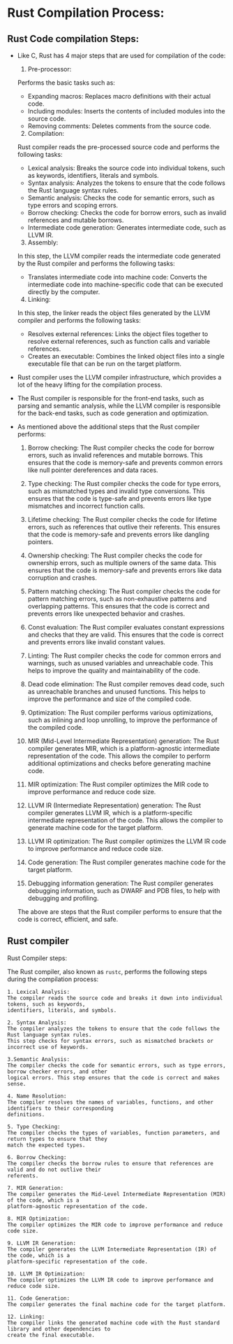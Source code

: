 # Rust Compilation Process:

## Rust Code compilation Steps:

- Like C, Rust has 4 major steps that are used for compilation of the code:

    1. Pre-processor: 

    Performs the basic tasks such as: 
    * Expanding macros: Replaces macro definitions with their actual code.
    * Including modules: Inserts the contents of included modules into the source code.
    * Removing comments: Deletes comments from the source code.

    2. Compilation:

    Rust compiler reads the pre-processed source code and performs the following tasks:
    * Lexical analysis: Breaks the source code into individual tokens, such as keywords, identifiers,
      literals and symbols.
    * Syntax analysis: Analyzes the tokens to ensure that the code follows the Rust language syntax rules.
    * Semantic analysis: Checks the code for semantic errors, such as type errors and scoping errors.
    * Borrow checking: Checks the code for borrow errors, such as invalid references and mutable borrows.
    * Intermediate code generation: Generates intermediate code, such as LLVM IR.

    3. Assembly: 

    In this step, the LLVM compiler reads the intermediate code generated by the Rust compiler and performs
    the following tasks:
    * Translates intermediate code into machine code: Converts the intermediate code into machine-specific
      code that can be executed directly by the computer.

    4. Linking: 

    In this step, the linker reads the object files generated by the LLVM compiler and performs the 
    following tasks:
    * Resolves external references: Links the object files together to resolve external references, such as
      function calls and variable references.
    * Creates an executable: Combines the linked object files into a single executable file that can be run
      on the target platform.

- Rust compiler uses the LLVM compiler infrastructure, which provides a lot of the heavy lifting for the
  compilation process. 

- The Rust compiler is responsible for the front-end tasks, such as parsing and semantic analysis, while the
  LLVM compiler is responsible for the back-end tasks, such as code generation and optimization.

- As mentioned above the additional steps that the Rust compiler performs:

    1. Borrow checking: 
    The Rust compiler checks the code for borrow errors, such as invalid references and mutable borrows. 
    This ensures that the code is memory-safe and prevents common errors like null pointer dereferences and
    data races.

    2. Type checking: 
    The Rust compiler checks the code for type errors, such as mismatched types and invalid type
    conversions. This ensures that the code is type-safe and prevents errors like type mismatches and
    incorrect function calls.

    3. Lifetime checking: 
    The Rust compiler checks the code for lifetime errors, such as references that outlive their referents.
    This ensures that the code is memory-safe and prevents errors like dangling pointers.

    4. Ownership checking: 
    The Rust compiler checks the code for ownership errors, such as multiple owners of the same data. This
    ensures that the code is memory-safe and prevents errors like data corruption and crashes.

    5. Pattern matching checking: 
    The Rust compiler checks the code for pattern matching errors, such as non-exhaustive patterns and
    overlapping patterns. This ensures that the code is correct and prevents errors like unexpected behavior
    and crashes.

    6. Const evaluation: 
    The Rust compiler evaluates constant expressions and checks that they are valid. This ensures that the
    code is correct and prevents errors like invalid constant values.

    7. Linting:
    The Rust compiler checks the code for common errors and warnings, such as unused variables and
    unreachable code. This helps to improve the quality and maintainability of the code.

    8. Dead code elimination: 
    The Rust compiler removes dead code, such as unreachable branches and unused functions. This helps to
    improve the performance and size of the compiled code.

    9. Optimization: 
    The Rust compiler performs various optimizations, such as inlining and loop unrolling, to improve the
    performance of the compiled code.

    10. MIR (Mid-Level Intermediate Representation) generation: 
    The Rust compiler generates MIR, which is a platform-agnostic intermediate representation of the code. 
    This allows the compiler to perform additional optimizations and checks before generating machine code.

    11. MIR optimization: 
    The Rust compiler optimizes the MIR code to improve performance and reduce code size.

    12. LLVM IR (Intermediate Representation) generation: 
    The Rust compiler generates LLVM IR, which is a platform-specific intermediate representation of the
    code. This allows the compiler to generate machine code for the target platform.

    13. LLVM IR optimization: 
    The Rust compiler optimizes the LLVM IR code to improve performance and reduce code size.

    14. Code generation: The Rust compiler generates machine code for the target platform.

    15. Debugging information generation: 
    The Rust compiler generates debugging information, such as DWARF and PDB files, to help with debugging 
    and profiling.

    The above are steps that the Rust compiler performs to ensure that the code is correct, efficient, and
    safe.

## Rust compiler 

Rust Compiler steps:

The Rust compiler, also known as `rustc`, performs the following steps during the compilation process:

    1. Lexical Analysis: 
    The compiler reads the source code and breaks it down into individual tokens, such as keywords,
    identifiers, literals, and symbols.

    2. Syntax Analysis: 
    The compiler analyzes the tokens to ensure that the code follows the Rust language syntax rules. 
    This step checks for syntax errors, such as mismatched brackets or incorrect use of keywords.

    3.Semantic Analysis: 
    The compiler checks the code for semantic errors, such as type errors, borrow checker errors, and other
    logical errors. This step ensures that the code is correct and makes sense.

    4. Name Resolution: 
    The compiler resolves the names of variables, functions, and other identifiers to their corresponding
    definitions.

    5. Type Checking: 
    The compiler checks the types of variables, function parameters, and return types to ensure that they
    match the expected types.

    6. Borrow Checking: 
    The compiler checks the borrow rules to ensure that references are valid and do not outlive their
    referents.

    7. MIR Generation: 
    The compiler generates the Mid-Level Intermediate Representation (MIR) of the code, which is a
    platform-agnostic representation of the code.

    8. MIR Optimization: 
    The compiler optimizes the MIR code to improve performance and reduce code size.

    9. LLVM IR Generation: 
    The compiler generates the LLVM Intermediate Representation (IR) of the code, which is a
    platform-specific representation of the code.

    10. LLVM IR Optimization: 
    The compiler optimizes the LLVM IR code to improve performance and reduce code size.

    11. Code Generation: 
    The compiler generates the final machine code for the target platform.

    12. Linking: 
    The compiler links the generated machine code with the Rust standard library and other dependencies to
    create the final executable.

